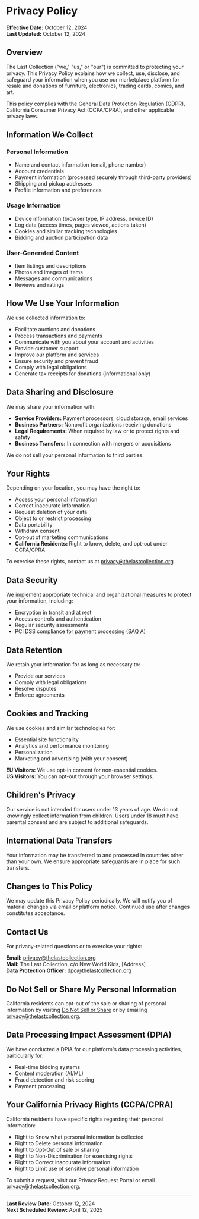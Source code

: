 # Privacy Policy

**Effective Date:** October 12, 2024  
**Last Updated:** October 12, 2024

## Overview

The Last Collection ("we," "us," or "our") is committed to protecting your privacy. This Privacy Policy explains how we collect, use, disclose, and safeguard your information when you use our marketplace platform for resale and donations of furniture, electronics, trading cards, comics, and art.

This policy complies with the General Data Protection Regulation (GDPR), California Consumer Privacy Act (CCPA/CPRA), and other applicable privacy laws.

## Information We Collect

### Personal Information
- Name and contact information (email, phone number)
- Account credentials
- Payment information (processed securely through third-party providers)
- Shipping and pickup addresses
- Profile information and preferences

### Usage Information
- Device information (browser type, IP address, device ID)
- Log data (access times, pages viewed, actions taken)
- Cookies and similar tracking technologies
- Bidding and auction participation data

### User-Generated Content
- Item listings and descriptions
- Photos and images of items
- Messages and communications
- Reviews and ratings

## How We Use Your Information

We use collected information to:
- Facilitate auctions and donations
- Process transactions and payments
- Communicate with you about your account and activities
- Provide customer support
- Improve our platform and services
- Ensure security and prevent fraud
- Comply with legal obligations
- Generate tax receipts for donations (informational only)

## Data Sharing and Disclosure

We may share your information with:
- **Service Providers:** Payment processors, cloud storage, email services
- **Business Partners:** Nonprofit organizations receiving donations
- **Legal Requirements:** When required by law or to protect rights and safety
- **Business Transfers:** In connection with mergers or acquisitions

We do not sell your personal information to third parties.

## Your Rights

Depending on your location, you may have the right to:
- Access your personal information
- Correct inaccurate information
- Request deletion of your data
- Object to or restrict processing
- Data portability
- Withdraw consent
- Opt-out of marketing communications
- **California Residents:** Right to know, delete, and opt-out under CCPA/CPRA

To exercise these rights, contact us at privacy@thelastcollection.org

## Data Security

We implement appropriate technical and organizational measures to protect your information, including:
- Encryption in transit and at rest
- Access controls and authentication
- Regular security assessments
- PCI DSS compliance for payment processing (SAQ A)

## Data Retention

We retain your information for as long as necessary to:
- Provide our services
- Comply with legal obligations
- Resolve disputes
- Enforce agreements

## Cookies and Tracking

We use cookies and similar technologies for:
- Essential site functionality
- Analytics and performance monitoring
- Personalization
- Marketing and advertising (with your consent)

**EU Visitors:** We use opt-in consent for non-essential cookies.  
**US Visitors:** You can opt-out through your browser settings.

## Children's Privacy

Our service is not intended for users under 13 years of age. We do not knowingly collect information from children. Users under 18 must have parental consent and are subject to additional safeguards.

## International Data Transfers

Your information may be transferred to and processed in countries other than your own. We ensure appropriate safeguards are in place for such transfers.

## Changes to This Policy

We may update this Privacy Policy periodically. We will notify you of material changes via email or platform notice. Continued use after changes constitutes acceptance.

## Contact Us

For privacy-related questions or to exercise your rights:

**Email:** privacy@thelastcollection.org  
**Mail:** The Last Collection, c/o New World Kids, [Address]  
**Data Protection Officer:** dpo@thelastcollection.org

## Do Not Sell or Share My Personal Information

California residents can opt-out of the sale or sharing of personal information by visiting [Do Not Sell or Share](/do-not-sell) or by emailing privacy@thelastcollection.org.

## Data Processing Impact Assessment (DPIA)

We have conducted a DPIA for our platform's data processing activities, particularly for:
- Real-time bidding systems
- Content moderation (AI/ML)
- Fraud detection and risk scoring
- Payment processing

## Your California Privacy Rights (CCPA/CPRA)

California residents have specific rights regarding their personal information:
- Right to Know what personal information is collected
- Right to Delete personal information
- Right to Opt-Out of sale or sharing
- Right to Non-Discrimination for exercising rights
- Right to Correct inaccurate information
- Right to Limit use of sensitive personal information

To submit a request, visit our Privacy Request Portal or email privacy@thelastcollection.org.

---

**Last Review Date:** October 12, 2024  
**Next Scheduled Review:** April 12, 2025
